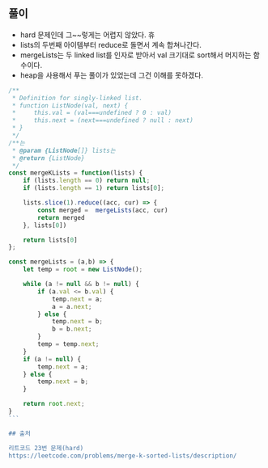 ## 풀이

- hard 문제인데 그~~렇게는 어렵지 않았다. 휴
- lists의 두번째 아이템부터 reduce로 돌면서 계속 합쳐나간다.
- mergeLists는 두 linked list를 인자로 받아서 val 크기대로 sort해서 머지하는 함수이다.
- heap을 사용해서 푸는 풀이가 있었는데 그건 이해를 못하겠다.

````js
/**
 * Definition for singly-linked list.
 * function ListNode(val, next) {
 *     this.val = (val===undefined ? 0 : val)
 *     this.next = (next===undefined ? null : next)
 * }
 */
/**는
 * @param {ListNode[]} lists는
 * @return {ListNode}
 */
const mergeKLists = function(lists) {
    if (lists.length == 0) return null;
    if (lists.length == 1) return lists[0];

    lists.slice(1).reduce((acc, cur) => {
        const merged =  mergeLists(acc, cur)
        return merged
    }, lists[0])

    return lists[0]
};

const mergeLists = (a,b) => {
    let temp = root = new ListNode();

    while (a != null && b != null) {
        if (a.val <= b.val) {
            temp.next = a;
            a = a.next;
        } else {
            temp.next = b;
            b = b.next;
        }
        temp = temp.next;
    }
    if (a != null) {
        temp.next = a;
    } else {
        temp.next = b;
    }

    return root.next;
}
```

## 출처

리트코드 23번 문제(hard)
https://leetcode.com/problems/merge-k-sorted-lists/description/
````
